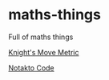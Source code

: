 # maths-things
Full of maths things

[Knight's Move Metric](https://n-yelland.github.io/maths-things/nic_mathma)

[Notakto Code](https://n-yelland.github.io/maths-things/notakto_annotated)
